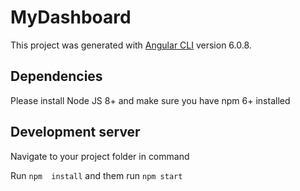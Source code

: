 # MyDashboard

This project was generated with [Angular CLI](https://github.com/angular/angular-cli) version 6.0.8.

## Dependencies
Please install Node JS 8+ and make sure you have npm 6+ installed

## Development server

Navigate to your project folder in command

Run `npm  install` 
and them run `npm start`
